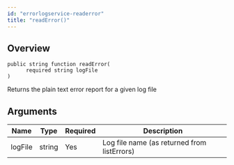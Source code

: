 ```yaml
---
id: "errorlogservice-readerror"
title: "readError()"
---
```



## Overview




```luceescript
public string function readError(
      required string logFile
)
```

Returns the plain text error report for a given log file

## Arguments


<div class="table-responsive"><table class="table"><thead><tr><th>Name</th><th>Type</th><th>Required</th><th>Description</th></tr></thead><tbody><tr><td>logFile</td><td>string</td><td>Yes</td><td>Log file name (as returned from listErrors)</td></tr></tbody></table></div>